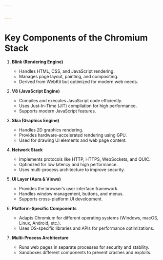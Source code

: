 ```yaml
---


---
```


<h1 id="key-components-of-the-chromium-stack"><strong>Key Components of the Chromium Stack</strong></h1>
<ol>
<li>
<p><strong>Blink (Rendering Engine)</strong></p>
<ul>
<li>Handles HTML, CSS, and JavaScript rendering.</li>
<li>Manages page layout, painting, and compositing.</li>
<li>Derived from WebKit but optimized for modern web needs.</li>
</ul>
</li>
<li>
<p><strong>V8 (JavaScript Engine)</strong></p>
<ul>
<li>Compiles and executes JavaScript code efficiently.</li>
<li>Uses Just-In-Time (JIT) compilation for high performance.</li>
<li>Supports modern JavaScript features.</li>
</ul>
</li>
<li>
<p><strong>Skia (Graphics Engine)</strong></p>
<ul>
<li>Handles 2D graphics rendering.</li>
<li>Provides hardware-accelerated rendering using GPU.</li>
<li>Used for drawing UI elements and web page content.</li>
</ul>
</li>
<li>
<p><strong>Network Stack</strong></p>
<ul>
<li>Implements protocols like HTTP, HTTPS, WebSockets, and QUIC.</li>
<li>Optimized for low latency and high performance.</li>
<li>Uses multi-process architecture to improve security.</li>
</ul>
</li>
<li>
<p><strong>UI Layer (Aura &amp; Views)</strong></p>
<ul>
<li>Provides the browser’s user interface framework.</li>
<li>Handles window management, buttons, and menus.</li>
<li>Supports cross-platform UI development.</li>
</ul>
</li>
<li>
<p><strong>Platform-Specific Components</strong></p>
<ul>
<li>Adapts Chromium for different operating systems (Windows, macOS, Linux, Android, etc.).</li>
<li>Uses OS-specific libraries and APIs for performance optimizations.</li>
</ul>
</li>
<li>
<p><strong>Multi-Process Architecture</strong></p>
<ul>
<li>Runs web pages in separate processes for security and stability.</li>
<li>Sandboxes different components to prevent crashes and exploits.</li>
</ul>
</li>
</ol>

